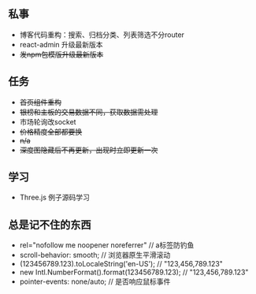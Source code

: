 ## 私事

* 博客代码重构：搜索、归档分类、列表筛选不分router
* react-admin 升级最新版本
* ~~发npm包模版升级最新版本~~

## 任务

* ~~首页组件重构~~
* ~~银榜和主板的交易数据不同，获取数据需处理~~
* 市场轮询改socket
* ~~价格精度全部都要换~~
* ~~n/a~~
* ~~深度图隐藏后不再更新，出现时立即更新一次~~

## 学习

* Three.js 例子源码学习

## 总是记不住的东西

* rel="nofollow me noopener noreferrer" // a标签防钓鱼
* scroll-behavior: smooth; // 浏览器原生平滑滚动
* (123456789.123).toLocaleString('en-US'); // "123,456,789.123"
* new Intl.NumberFormat().format(123456789.123); // "123,456,789.123"
* pointer-events: none/auto; // 是否响应鼠标事件
